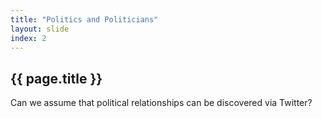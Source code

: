 ```yaml
---
title: "Politics and Politicians"
layout: slide
index: 2
---
```


<section>
    <h2>{{ page.title }}</h2>
    <p>
        Can we assume that political relationships can be discovered via Twitter?
    </p>
</section>
